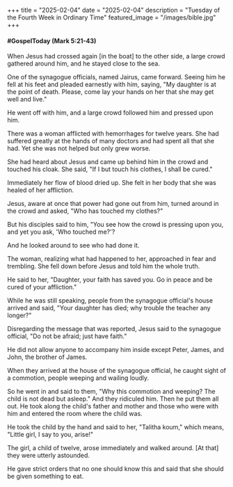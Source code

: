 +++
title = "2025-02-04"
date = "2025-02-04"
description = "Tuesday of the Fourth Week in Ordinary Time"
featured_image = "/images/bible.jpg"
+++

#### #GospelToday (Mark 5:21-43)

When Jesus had crossed again [in the boat] to the other side, a large crowd gathered around him, and he stayed close to the sea.

One of the synagogue officials, named Jairus, came forward.  Seeing him he fell at his feet and pleaded earnestly with him, saying, "My daughter is at the point of death.  Please, come lay your hands on her that she may get well and live."

He went off with him, and a large crowd followed him and pressed upon him.

There was a woman afflicted with hemorrhages for twelve years.  She had suffered greatly at the hands of many doctors and had spent all that she had.  Yet she was not helped but only grew worse.

She had heard about Jesus and came up behind him in the crowd and touched his cloak.  She said, "If I but touch his clothes, I shall be cured."

Immediately her flow of blood dried up.  She felt in her body that she was healed of her affliction.

Jesus, aware at once that power had gone out from him, turned around in the crowd and asked, "Who has touched my clothes?"

But his disciples said to him, "You see how the crowd is pressing upon you, and yet you ask, 'Who touched me?'?

And he looked around to see who had done it.

The woman, realizing what had happened to her, approached in fear and trembling.  She fell down before Jesus and told him the whole truth.

He said to her, "Daughter, your faith has saved you.  Go in peace and be cured of your affliction."

While he was still speaking, people from the synagogue official's house arrived and said, "Your daughter has died; why trouble the teacher any longer?"

Disregarding the message that was reported, Jesus said to the synagogue official, "Do not be afraid; just have faith."

He did not allow anyone to accompany him inside except Peter, James, and John, the brother of James.

When they arrived at the house of the synagogue official, he caught sight of a commotion, people weeping and wailing loudly.

So he went in and said to them, "Why this commotion and weeping?  The child is not dead but asleep."  And they ridiculed him.  Then he put them all out.  He took along the child's father and mother and those who were with him and entered the room where the child was.

He took the child by the hand and said to her, "Talitha koum," which means, "Little girl, I say to you, arise!"

The girl, a child of twelve, arose immediately and walked around.  [At that] they were utterly astounded.

He gave strict orders that no one should know this and said that she should be given something to eat.

